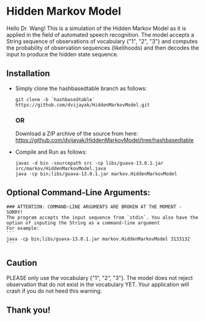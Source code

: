 # Hidden Markov Model

Hello Dr. Wang! This is a simulation of the Hidden Markov Model as it is applied in the field of automated speech recognition. The model accepts a String sequence of observations of vocabulary {"1", "2", "3"} and computes the probability of observation sequences (likelihoods) and then decodes the input to produce the hidden state sequence.

## Installation

*	Simply clone the hashbasedtable branch as follows: 
	```
	git clone -b `hashbasedtable` https://github.com/dvijayak/HiddenMarkovModel.git
	```
	### OR
	Download a ZIP archive of the source from here: https://github.com/dvijayak/HiddenMarkovModel/tree/hashbasedtable
	
*	Compile and Run as follows:
	```
	javac -d bin -sourcepath src -cp libs/guava-13.0.1.jar src/markov/HiddenMarkovModel.java
	java -cp bin;libs/guava-13.0.1.jar markov.HiddenMarkovModel
	```

## Optional Command-Line Arguments:
	### ATTENTION: COMMAND-LINE ARGUMENTS ARE BROKEN AT THE MOMENT - SORRY!
	The program accepts the input sequence from `stdin`. You also have the option of inputing the String as a command-line argument 
	For example:
	```
	java -cp bin;libs/guava-13.0.1.jar markov.HiddenMarkovModel 3133132
	```
	
## Caution

PLEASE only use the vocabulary {"1", "2", "3"}. The model does not reject observation that do not exist in the vocabulary YET. Your application will crash if you do not heed this warning.

## Thank you!
	

 